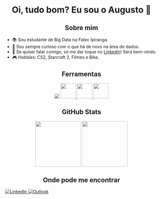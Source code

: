 <h1 align="center">Oi, tudo bom? Eu sou o Augusto 👋</h1>

<h2 align="center">Sobre mim</h2>

<div align="left">

- 📚 Sou estudante de Big Data na Fatec Ipiranga.
- 👀 Sou sempre curioso com o que há de novo na área de dados.
- 💬 Se quiser falar comigo, só me dar toque no [Linkedin](https://www.linkedin.com/in/augusto-pinho/)! Será bem-vindo.  
- 🎮 Hobbies: CS2, Starcraft 2, Filmes e Bike.  

<h2 align="center"> Ferramentas </h2>

<div align="center">
    <a href='https://skillicons.dev'><img src="https://skillicons.dev/icons?i=python,postgres,aws,mongodb,git,github,vscode,linux"></a>
    <a href='https://jupyter.org/'>
    <img src="https://cdn.jsdelivr.net/gh/devicons/devicon/icons/jupyter/jupyter-original-wordmark.svg" width="50" height="50" />
    </a>
    <a href='https://pandas.pydata.org/'>
    <img src="https://pandas.pydata.org/static/img/pandas_secondary.svg" width="50" height="50" />
    </a>
    </a>
    <a href='https://neo4j.com/'>
    <img src="https://cdn.jsdelivr.net/gh/devicons/devicon/icons/neo4j/neo4j-original.svg" width="50" height="50" />
    </a>
    </a>
</div>


<h2 align="center"> GitHub Stats </h2>

<div align="center">

<picture>
    <source height="150em" media="(prefers-color-scheme: dark)" srcset="https://github-readme-stats.vercel.app/api?username=augustopinho&show_icons=true&theme=github_dark&include_all_commits=true&hide=stars">
    <img height="150em" src="https://github-readme-stats.vercel.app/api?username=augustopinho&show_icons=true&include_all_commits=true&hide=stars">
</picture>
<picture>
    <source height="150em" media="(prefers-color-scheme: dark)" srcset="https://github-readme-stats.vercel.app/api/top-langs/?username=augustopinho&layout=compact&langs_count=7&theme=github_dark">
    <img height="150em" src="https://github-readme-stats.vercel.app/api/top-langs/?username=augustopinho&layout=compact&langs_count=7">
</picture>


<h2 align="center">Onde pode me encontrar</h2>

<div align="left">
    <a href="https://www.linkedin.com/in/augusto-pinho/">
        <img src="https://img.shields.io/badge/-Linkedin-0A66C2?style=for-the-badge&logo=linkedin&logoColor=white" alt="LinkedIn">
    </a>
    <a href="mailto:augustopinho@outlook.com">
        <img src="https://img.shields.io/badge/-Outlook-0078D4?style=for-the-badge&logo=microsoft-outlook&logoColor=white" alt="Outlook">
    </a>
</div>
